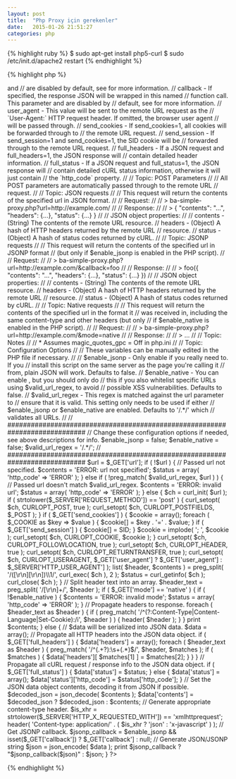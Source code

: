 ```yaml
---
layout: post
title:  "Php Proxy için gerekenler"
date:   2015-01-26 21:51:27
categories: php
---
```

{% highlight ruby %}
$ sudo apt-get install php5-curl
$ sudo /etc/init.d/apache2 restart
{% endhighlight %}

{% highlight php %}
<?PHP

// Script: Simple PHP Proxy: Get external HTML, JSON and more!
//
// *Version: 1.6, Last updated: 1/24/2009*
// 
// Project Home - http://benalman.com/projects/php-simple-proxy/
// GitHub       - http://github.com/cowboy/php-simple-proxy/
// Source       - http://github.com/cowboy/php-simple-proxy/raw/master/ba-simple-proxy.php
// 
// About: License
// 
// Copyright (c) 2010 "Cowboy" Ben Alman,
// Dual licensed under the MIT and GPL licenses.
// http://benalman.com/about/license/
// 
// About: Examples
// 
// This working example, complete with fully commented code, illustrates one way
// in which this PHP script can be used.
// 
// Simple - http://benalman.com/code/projects/php-simple-proxy/examples/simple/
// 
// About: Release History
// 
// 1.6 - (1/24/2009) Now defaults to JSON mode, which can now be changed to
//       native mode by specifying ?mode=native. Native and JSONP modes are
//       disabled by default because of possible XSS vulnerability issues, but
//       are configurable in the PHP script along with a url validation regex.
// 1.5 - (12/27/2009) Initial release
// 
// Topic: GET Parameters
// 
// Certain GET (query string) parameters may be passed into ba-simple-proxy.php
// to control its behavior, this is a list of these parameters. 
// 
//   url - The remote URL resource to fetch. Any GET parameters to be passed
//     through to the remote URL resource must be urlencoded in this parameter.
//   mode - If mode=native, the response will be sent using the same content
//     type and headers that the remote URL resource returned. If omitted, the
//     response will be JSON (or JSONP). <Native requests> and <JSONP requests>
//     are disabled by default, see <Configuration Options> for more information.
//   callback - If specified, the response JSON will be wrapped in this named
//     function call. This parameter and <JSONP requests> are disabled by
//     default, see <Configuration Options> for more information.
//   user_agent - This value will be sent to the remote URL request as the
//     `User-Agent:` HTTP request header. If omitted, the browser user agent
//     will be passed through.
//   send_cookies - If send_cookies=1, all cookies will be forwarded through to
//     the remote URL request.
//   send_session - If send_session=1 and send_cookies=1, the SID cookie will be
//     forwarded through to the remote URL request.
//   full_headers - If a JSON request and full_headers=1, the JSON response will
//     contain detailed header information.
//   full_status - If a JSON request and full_status=1, the JSON response will
//     contain detailed cURL status information, otherwise it will just contain
//     the `http_code` property.
// 
// Topic: POST Parameters
// 
// All POST parameters are automatically passed through to the remote URL
// request.
// 
// Topic: JSON requests
// 
// This request will return the contents of the specified url in JSON format.
// 
// Request:
// 
// > ba-simple-proxy.php?url=http://example.com/
// 
// Response:
// 
// > { "contents": "<html>...</html>", "headers": {...}, "status": {...} }
// 
// JSON object properties:
// 
//   contents - (String) The contents of the remote URL resource.
//   headers - (Object) A hash of HTTP headers returned by the remote URL
//     resource.
//   status - (Object) A hash of status codes returned by cURL.
// 
// Topic: JSONP requests
// 
// This request will return the contents of the specified url in JSONP format
// (but only if $enable_jsonp is enabled in the PHP script).
// 
// Request:
// 
// > ba-simple-proxy.php?url=http://example.com/&callback=foo
// 
// Response:
// 
// > foo({ "contents": "<html>...</html>", "headers": {...}, "status": {...} })
// 
// JSON object properties:
// 
//   contents - (String) The contents of the remote URL resource.
//   headers - (Object) A hash of HTTP headers returned by the remote URL
//     resource.
//   status - (Object) A hash of status codes returned by cURL.
// 
// Topic: Native requests
// 
// This request will return the contents of the specified url in the format it
// was received in, including the same content-type and other headers (but only
// if $enable_native is enabled in the PHP script).
// 
// Request:
// 
// > ba-simple-proxy.php?url=http://example.com/&mode=native
// 
// Response:
// 
// > <html>...</html>
// 
// Topic: Notes
// 
// * Assumes magic_quotes_gpc = Off in php.ini
// 
// Topic: Configuration Options
// 
// These variables can be manually edited in the PHP file if necessary.
// 
//   $enable_jsonp - Only enable <JSONP requests> if you really need to. If you
//     install this script on the same server as the page you're calling it
//     from, plain JSON will work. Defaults to false.
//   $enable_native - You can enable <Native requests>, but you should only do
//     this if you also whitelist specific URLs using $valid_url_regex, to avoid
//     possible XSS vulnerabilities. Defaults to false.
//   $valid_url_regex - This regex is matched against the url parameter to
//     ensure that it is valid. This setting only needs to be used if either
//     $enable_jsonp or $enable_native are enabled. Defaults to '/.*/' which
//     validates all URLs.
// 
// ############################################################################

// Change these configuration options if needed, see above descriptions for info.
$enable_jsonp    = false;
$enable_native   = false;
$valid_url_regex = '/.*/';

// ############################################################################

$url = $_GET['url'];

if ( !$url ) {
  
  // Passed url not specified.
  $contents = 'ERROR: url not specified';
  $status = array( 'http_code' => 'ERROR' );
  
} else if ( !preg_match( $valid_url_regex, $url ) ) {
  
  // Passed url doesn't match $valid_url_regex.
  $contents = 'ERROR: invalid url';
  $status = array( 'http_code' => 'ERROR' );
  
} else {
  $ch = curl_init( $url );
  
  if ( strtolower($_SERVER['REQUEST_METHOD']) == 'post' ) {
    curl_setopt( $ch, CURLOPT_POST, true );
    curl_setopt( $ch, CURLOPT_POSTFIELDS, $_POST );
  }
  
  if ( $_GET['send_cookies'] ) {
    $cookie = array();
    foreach ( $_COOKIE as $key => $value ) {
      $cookie[] = $key . '=' . $value;
    }
    if ( $_GET['send_session'] ) {
      $cookie[] = SID;
    }
    $cookie = implode( '; ', $cookie );
    
    curl_setopt( $ch, CURLOPT_COOKIE, $cookie );
  }
  
  curl_setopt( $ch, CURLOPT_FOLLOWLOCATION, true );
  curl_setopt( $ch, CURLOPT_HEADER, true );
  curl_setopt( $ch, CURLOPT_RETURNTRANSFER, true );
  
  curl_setopt( $ch, CURLOPT_USERAGENT, $_GET['user_agent'] ? $_GET['user_agent'] : $_SERVER['HTTP_USER_AGENT'] );
  
  list( $header, $contents ) = preg_split( '/([\r\n][\r\n])\\1/', curl_exec( $ch ), 2 );
  
  $status = curl_getinfo( $ch );
  
  curl_close( $ch );
}

// Split header text into an array.
$header_text = preg_split( '/[\r\n]+/', $header );

if ( $_GET['mode'] == 'native' ) {
  if ( !$enable_native ) {
    $contents = 'ERROR: invalid mode';
    $status = array( 'http_code' => 'ERROR' );
  }
  
  // Propagate headers to response.
  foreach ( $header_text as $header ) {
    if ( preg_match( '/^(?:Content-Type|Content-Language|Set-Cookie):/i', $header ) ) {
      header( $header );
    }
  }
  
  print $contents;
  
} else {
  
  // $data will be serialized into JSON data.
  $data = array();
  
  // Propagate all HTTP headers into the JSON data object.
  if ( $_GET['full_headers'] ) {
    $data['headers'] = array();
    
    foreach ( $header_text as $header ) {
      preg_match( '/^(.+?):\s+(.*)$/', $header, $matches );
      if ( $matches ) {
        $data['headers'][ $matches[1] ] = $matches[2];
      }
    }
  }
  
  // Propagate all cURL request / response info to the JSON data object.
  if ( $_GET['full_status'] ) {
    $data['status'] = $status;
  } else {
    $data['status'] = array();
    $data['status']['http_code'] = $status['http_code'];
  }
  
  // Set the JSON data object contents, decoding it from JSON if possible.
  $decoded_json = json_decode( $contents );
  $data['contents'] = $decoded_json ? $decoded_json : $contents;
  
  // Generate appropriate content-type header.
  $is_xhr = strtolower($_SERVER['HTTP_X_REQUESTED_WITH']) == 'xmlhttprequest';
  header( 'Content-type: application/' . ( $is_xhr ? 'json' : 'x-javascript' ) );
  
  // Get JSONP callback.
  $jsonp_callback = $enable_jsonp && isset($_GET['callback']) ? $_GET['callback'] : null;
  
  // Generate JSON/JSONP string
  $json = json_encode( $data );
  
  print $jsonp_callback ? "$jsonp_callback($json)" : $json;
  
}

?>
{% endhighlight %}


